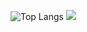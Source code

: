 ![Top Langs](https://github-readme-stats.vercel.app/api/top-langs/?username=IraHumanitas)
<img src="[https://github-readme-stats.vercel.app/api/top-langs/?username=IraHumanitas](https://github-readme-stats.vercel.app/api?username=IraHumanitas)"/>
